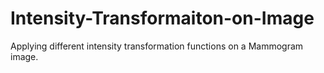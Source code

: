 # Intensity-Transformaiton-on-Image
Applying different intensity transformation functions on a Mammogram image.
